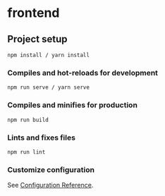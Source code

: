 # frontend

## Project setup
```
npm install / yarn install
```

### Compiles and hot-reloads for development
```
npm run serve / yarn serve
```

### Compiles and minifies for production
```
npm run build
```

### Lints and fixes files
```
npm run lint
```

### Customize configuration
See [Configuration Reference](https://cli.vuejs.org/config/).
